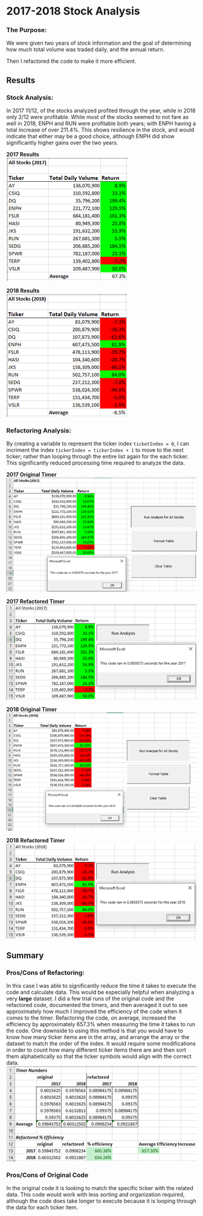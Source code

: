# 2017-2018 Stock Analysis

### The Purpose:
We were given two years of stock information and the goal of determining how much total volume was traded daily, and the annual return.

Then I refactored the code to make it more efficient.

## Results
### Stock Analysis:
In 2017 11/12, of the stocks analyzed profited through the year, while in 2018 only 2/12 were profitable. While most of the stocks seemed to not fare as well in 2018, ENPH and RUN were profitable both years; with ENPH having a total increase of over 211.4%. This shows resilience in the stock, and would indicate that either may be a good choice, although ENPH did show significantly higher gains over the two years.  
  
**2017 Results**  
![2017 Results](resources/stocks_chart_2017.png)  
  
**2018 Results**  
![2018 Results](resources/stocks_chart_2018.png)  
  
### Refactoring Analysis:
By creating a variable to represent the ticker index `ticketIndex = 0`, I can incriment the index `tickerIndex = tickerIndex + 1` to move to the next ticker; rather than looping through the entire list again for the each ticker. This significantly reduced processing time required to analyze the data.  
  
**2017 Original Timer**  
![2017 Original Timer](resources/2017originalruntime.png)  
  
**2017 Refactored Timer**  
![2017 Refactored Timer](resources/VBA_Challenge_2017.png)  
  
**2018 Original Timer**  
![2018 Results](resources/2018originalruntime.png)  
  
**2018 Refactored Timer**  
![2018 Results](resources/VBA_Challenge_2018.png)  
  
## Summary
### Pros/Cons of Refactoring:
In this case I was able to significantly reduce the time it takes to execute the code and calculate data. This would be especially helpful when analyzing a very **large** dataset. I did a few trial runs of the original code and the refactored code, documented the timers, and then averaged it out to see approximately how much I improved the efficiency of the code when it comes to the timer. Refactoring the code, on average, increased the efficiency by approximately 657.3% when measuring the time it takes to run the code. One downside to using this method is that you would have to know how many ticker items are in the array, and arrange the array or the dataset to match the order of the index. It would require some modifications in order to count how many different ticker items there are and then sort them alphabetically so that the ticker symbols would align with the correct data.  
![Timer Calculations](resources/timercalculations.png)  
  
### Pros/Cons of Original Code
In the original code it is looking to match the specific ticker with the related data. This code would work with less sorting and organization required, although the code does take longer to execute because it is looping through the data for each ticker item.
